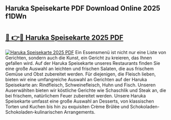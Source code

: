 ## Haruka Speisekarte PDF Download Online 2025 f1DWn

# <h2><a href="http://gcdgkmq.nevu.top/?p=Haruka+Speisekarte">🔗 👉🔴 Haruka Speisekarte 2025 PDF</a></h2>

[![Haruka Speisekarte 2025 PDF](https://i.imgur.com/dBaPXMq.png)](http://gcdgkmq.nevu.top/?p=Haruka+Speisekarte)
Ein Essensmenü ist nicht nur eine Liste von Gerichten, sondern auch die Kunst, ein Gericht zu kreieren, das Ihnen gefallen wird. Auf der Haruka Speisekarte unseres Restaurants finden Sie eine große Auswahl an leichten und frischen Salaten, die aus frischem Gemüse und Obst zubereitet werden. Für diejenigen, die Fleisch lieben, bieten wir eine umfangreiche Auswahl an Gerichten auf der Haruka Speisekarte an: Rindfleisch, Schweinefleisch, Huhn und Fisch. Unseren Auserwählten bieten wir köstliche Gerichte wie Schaschlik und Steak an, die bei frischem, natürlichem Feuer zubereitet werden. Unsere Haruka Speisekarte umfasst eine große Auswahl an Desserts, von klassischen Torten und Kuchen bis hin zu exquisiten Crème Brûlée und Schokoladen-Schokoladen-kulinarischen Arrangements.
